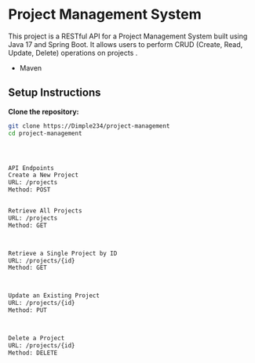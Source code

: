 # Project Management System

This project is a RESTful API for a Project Management System built using Java 17 and Spring Boot. It allows users to perform CRUD (Create, Read, Update, Delete) operations on projects .
- Maven

## Setup Instructions

 **Clone the repository:**
   ```bash
   git clone https://Dimple234/project-management
   cd project-management




API Endpoints
Create a New Project
URL: /projects
Method: POST


Retrieve All Projects
URL: /projects
Method: GET



Retrieve a Single Project by ID
URL: /projects/{id}
Method: GET



Update an Existing Project
URL: /projects/{id}
Method: PUT



Delete a Project
URL: /projects/{id}
Method: DELETE
